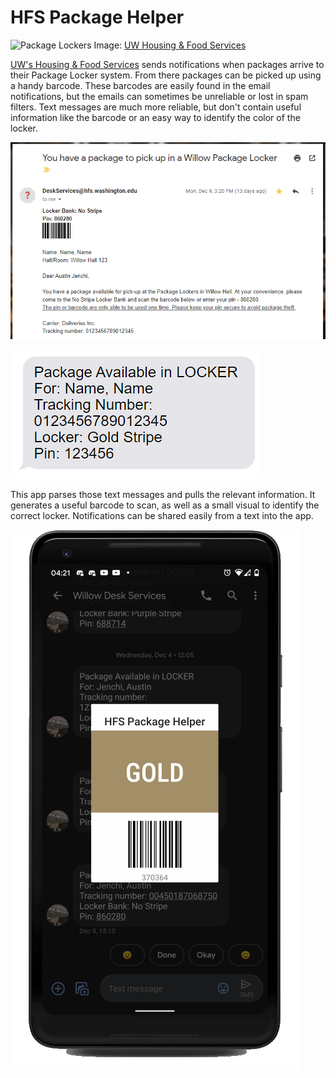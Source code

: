 # HFS Package Helper

![Package Lockers](https://hfs.uw.edu/getmedia/3523ef59-e4d3-4e69-8742-defd61d2431d/PackageLockers.jpg.aspx)
Image: [UW Housing & Food Services](https://hfs.uw.edu/Live/Housing-Locations/Willow-Hall)

[UW's Housing & Food Services](https://hfs.uw.edu) sends notifications when packages arrive to their
Package Locker system. From there packages can be picked up using a handy barcode. These barcodes
are easily found in the email notifications, but the emails can sometimes be unreliable or lost in
spam filters. Text messages are much more reliable, but don't contain useful information like the
barcode or an easy way to identify the color of the locker.

![Example email](.docs/email.png)

![Example text](.docs/text.png)

This app parses those text messages and pulls the relevant information. It generates a useful barcode
to scan, as well as a small visual to identify the correct locker. Notifications can be shared easily
from a text into the app.

![Screenshot](.docs/screenshot1.png)
